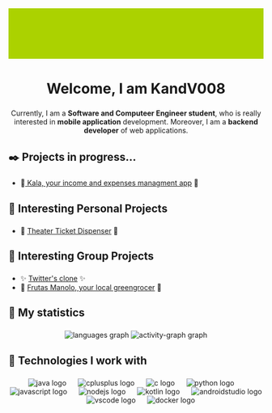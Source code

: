 <div align="center">
  <img height="100" src="/files/Banner.png"  />
</div>

###

<h1 align="center">Welcome, I am KandV008</h1>

###

<p align="center">Currently, I am a <strong>Software and Computeer Engineer student</strong>, who is really interested in <strong>mobile application</strong> development. Moreover, I am a <strong>backend developer</strong> of web applications.</p>

###

## :black_nib: Projects in progress...

###

* :money_with_wings:[ Kala, your income and expenses managment app]() :money_with_wings:

###

## :crocodile: Interesting Personal Projects

###

* :ticket: [Theater Ticket Dispenser](https://github.com/KandV008/Theater-Ticket-Dispenser) :ticket:

###

## :raised_hands: Interesting Group Projects

###

* :sparkles: [Twitter's clone]() :sparkles:
* :tangerine: [Frutas Manolo, your local greengrocer](https://github.com/KandV008/Frutas-Manolo) :tangerine:

###

## :muscle: My  statistics

###

<div align="center">
  <img src="https://github-readme-stats.vercel.app/api/top-langs?username=KandV008&locale=en&hide_title=false&layout=compact&card_width=320&langs_count=5&theme=merko&hide_border=false&order=2" height="150" alt="languages graph"  />
  <img src="https://github-readme-activity-graph.vercel.app/graph?username=KandV008&radius=16&theme=merko&area=true&order=5&hide_border=false&hide_title=false" height="300" alt="activity-graph graph"  />
</div>

###

## :wrench: Technologies I work with

###

<div align="center">
  <img src="https://skillicons.dev/icons?i=java" height="30" alt="java logo"  />
  <img width="15" />
  <img src="https://skillicons.dev/icons?i=cpp" height="30" alt="cplusplus logo"  />
  <img width="15" />
  <img src="https://skillicons.dev/icons?i=c" height="30" alt="c logo"  />
  <img width="15" />
  <img src="https://skillicons.dev/icons?i=py" height="30" alt="python logo"  />
  <img width="15" />
  <img src="https://skillicons.dev/icons?i=js" height="30" alt="javascript logo"  />
  <img width="15" />
  <img src="https://skillicons.dev/icons?i=nodejs" height="30" alt="nodejs logo"  />
  <img width="15" />
  <img src="https://skillicons.dev/icons?i=kotlin" height="30" alt="kotlin logo"  />
  <img width="15" />
  <img src="https://skillicons.dev/icons?i=androidstudio" height="30" alt="androidstudio logo"  />
  <img width="15" />
  <img src="https://skillicons.dev/icons?i=vscode" height="30" alt="vscode logo"  />
  <img width="15" />
  <img src="https://skillicons.dev/icons?i=docker" height="30" alt="docker logo"  />
</div>

###
